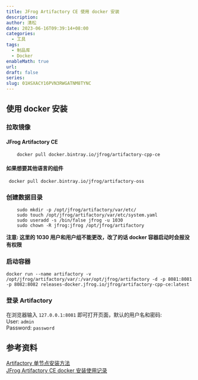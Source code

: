 ```yaml
---
title: JFrog Artifactory CE 使用 docker 安装
description: 
author: 清松
date: 2023-06-16T09:39:14+08:00
categories:
  - 工具
tags:
  - 制品库
  - Docker
enableMath: true
url: 
draft: false
series: 
slug: 01HSXACY16PVN3RWGATNM8TYNC
---
```

## 使用 docker 安装
### 拉取镜像

#### JFrog Artifactory CE
```
    docker pull docker.bintray.io/jfrog/artifactory-cpp-ce
```
#### 如果想要其他语言的组件
```
 docker pull docker.bintray.io/jfrog/artifactory-oss
```
### 创建数据目录
```
    sudo mkdir -p /opt/jfrog/artifactory/var/etc/
    sudo touch /opt/jfrog/artifactory/var/etc/system.yaml
    sudo useradd -s /bin/false jfrog -u 1030
    sudo chown -R jfrog:jfrog /opt/jfrog/artifactory
```
**注意: 这里的 1030 用户和用户组不能更改，改了的话 docker 容器启动时会报没有权限**

### 启动容器
```
docker run --name artifactory -v /opt/jfrog/artifactory/var/:/var/opt/jfrog/artifactory -d -p 8081:8081 -p 8082:8082 releases-docker.jfrog.io/jfrog/artifactory-cpp-ce:latest
```
### 登录 Artifactory

在浏览器输入 `127.0.0.1:8081` 即可打开页面，默认的用户名和密码:\
User: `admin`\
Password: `password`

## 参考资料

[Artifactory 单节点安装方法](https://www.jfrog.com/confluence/display/JFROG/Installing+Artifactory#InstallingArtifactory-DockerInstallation)\
[JFrog Artifactory CE docker 安装使用记录](https://codeantenna.com/a/WxVpHo0tcG)
